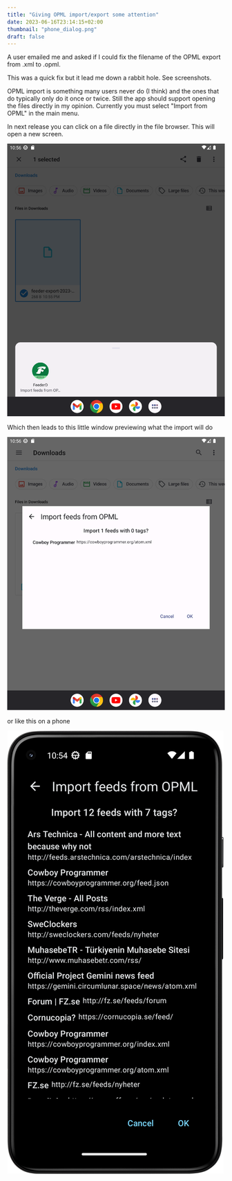 ```yaml
---
title: "Giving OPML import/export some attention"
date: 2023-06-16T23:14:15+02:00
thumbnail: "phone_dialog.png"
draft: false
---
```


A user emailed me and asked if I could fix the filename of the OPML export from .xml to .opml.

This was a quick fix but it lead me down a rabbit hole. See screenshots.

OPML import is something many users never do (I think) and the ones that do typically only do it once or twice. Still the app should support opening the files directly in my opinion. Currently you must select "Import from OPML" in the main menu.

In next release you can click on a file directly in the file browser. This will open a new screen.

![Picker dialog on a large screen](large_picker.png)

Which then leads to this little window previewing what the import will do

![Import dialog on a large screen](large_dialog.png)

or like this on a phone

![Import dialog on a phone](phone_dialog.png)
